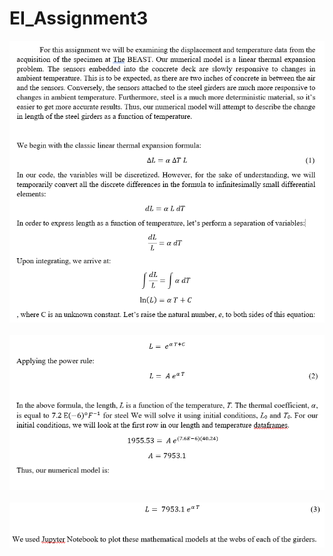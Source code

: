 # EI_Assignment3
<div align="center"><img src = "https://github.com/sme96/EI_Assignment3/blob/master/Assignment%203.PNG" width=680 /><div><br>
<div align="center"><img src = "https://github.com/sme96/EI_Assignment3/blob/master/Assignment%203_%202.PNG" width=680 /><div><br>
<div align="center"><img src = "https://github.com/sme96/EI_Assignment3/blob/master/Assignment%203_%203.PNG" width=680 /><div><br>
